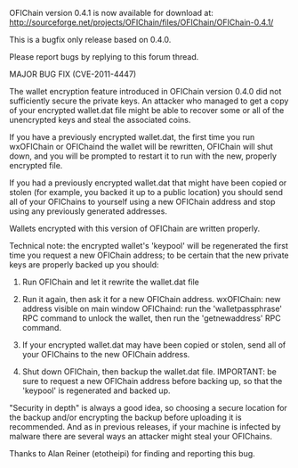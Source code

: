 OFIChain version 0.4.1 is now available for download at:
http://sourceforge.net/projects/OFIChain/files/OFIChain/OFIChain-0.4.1/

This is a bugfix only release based on 0.4.0.

Please report bugs by replying to this forum thread.

MAJOR BUG FIX  (CVE-2011-4447)

The wallet encryption feature introduced in OFIChain version 0.4.0 did not sufficiently secure the private keys. An attacker who
managed to get a copy of your encrypted wallet.dat file might be able to recover some or all of the unencrypted keys and steal the
associated coins.

If you have a previously encrypted wallet.dat, the first time you run wxOFIChain or OFIChaind the wallet will be rewritten, OFIChain will
shut down, and you will be prompted to restart it to run with the new, properly encrypted file.

If you had a previously encrypted wallet.dat that might have been copied or stolen (for example, you backed it up to a public
location) you should send all of your OFIChains to yourself using a new OFIChain address and stop using any previously generated addresses.

Wallets encrypted with this version of OFIChain are written properly.

Technical note: the encrypted wallet's 'keypool' will be regenerated the first time you request a new OFIChain address; to be certain that the
new private keys are properly backed up you should:

1. Run OFIChain and let it rewrite the wallet.dat file

2. Run it again, then ask it for a new OFIChain address.
wxOFIChain: new address visible on main window
OFIChaind: run the 'walletpassphrase' RPC command to unlock the wallet,  then run the 'getnewaddress' RPC command.

3. If your encrypted wallet.dat may have been copied or stolen, send all of your OFIChains to the new OFIChain address.

4. Shut down OFIChain, then backup the wallet.dat file.
IMPORTANT: be sure to request a new OFIChain address before backing up, so that the 'keypool' is regenerated and backed up.

"Security in depth" is always a good idea, so choosing a secure location for the backup and/or encrypting the backup before uploading it is recommended. And as in previous releases, if your machine is infected by malware there are several ways an attacker might steal your OFIChains.

Thanks to Alan Reiner (etotheipi) for finding and reporting this bug.
